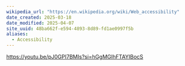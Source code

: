 ```yaml
---
wikipedia_url: "https://en.wikipedia.org/wiki/Web_accessibility"
date_created: 2025-03-18
date_modified: 2025-04-07
site_uuid: 48ba662f-e594-4893-8d89-fd1ae0997f5b
aliases:
  - Accessibility
---
```


https://youtu.be/pJ0GPI7BMIs?si=hGgMGIhFTAYIBocS